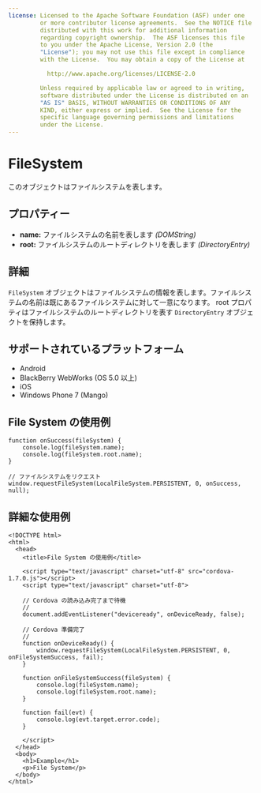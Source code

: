 ```yaml
---
license: Licensed to the Apache Software Foundation (ASF) under one
         or more contributor license agreements.  See the NOTICE file
         distributed with this work for additional information
         regarding copyright ownership.  The ASF licenses this file
         to you under the Apache License, Version 2.0 (the
         "License"); you may not use this file except in compliance
         with the License.  You may obtain a copy of the License at

           http://www.apache.org/licenses/LICENSE-2.0

         Unless required by applicable law or agreed to in writing,
         software distributed under the License is distributed on an
         "AS IS" BASIS, WITHOUT WARRANTIES OR CONDITIONS OF ANY
         KIND, either express or implied.  See the License for the
         specific language governing permissions and limitations
         under the License.
---
```


FileSystem
==========

このオブジェクトはファイルシステムを表します。

プロパティー
----------

- __name:__ ファイルシステムの名前を表します _(DOMString)_
- __root:__ ファイルシステムのルートディレクトリを表します _(DirectoryEntry)_

詳細
-------

`FileSystem` オブジェクトはファイルシステムの情報を表します。ファイルシステムの名前は既にあるファイルシステムに対して一意になります。 root プロパティはファイルシステムのルートディレクトリを表す `DirectoryEntry` オブジェクトを保持します。

サポートされているプラットフォーム
-------------------

- Android
- BlackBerry WebWorks (OS 5.0 以上)
- iOS
- Windows Phone 7 (Mango)

File System の使用例
-------------------------

    function onSuccess(fileSystem) {
        console.log(fileSystem.name);
        console.log(fileSystem.root.name);
    }

    // ファイルシステムをリクエスト
    window.requestFileSystem(LocalFileSystem.PERSISTENT, 0, onSuccess, null);

詳細な使用例
------------

    <!DOCTYPE html>
    <html>
      <head>
        <title>File System の使用例</title>

        <script type="text/javascript" charset="utf-8" src="cordova-1.7.0.js"></script>
        <script type="text/javascript" charset="utf-8">

        // Cordova の読み込み完了まで待機
        //
        document.addEventListener("deviceready", onDeviceReady, false);

        // Cordova 準備完了
        //
        function onDeviceReady() {
            window.requestFileSystem(LocalFileSystem.PERSISTENT, 0, onFileSystemSuccess, fail);
        }

        function onFileSystemSuccess(fileSystem) {
            console.log(fileSystem.name);
            console.log(fileSystem.root.name);
        }

        function fail(evt) {
            console.log(evt.target.error.code);
        }

        </script>
      </head>
      <body>
        <h1>Example</h1>
        <p>File System</p>
      </body>
    </html>
